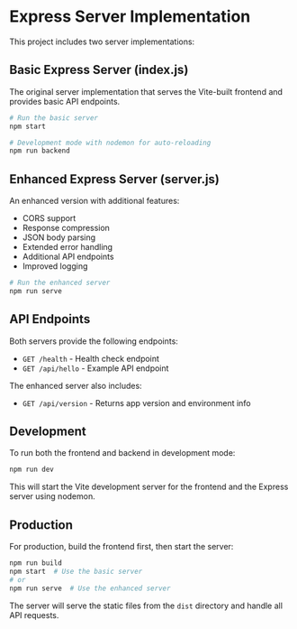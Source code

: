 # Express Server Implementation

This project includes two server implementations:

## Basic Express Server (index.js)

The original server implementation that serves the Vite-built frontend and provides basic API endpoints.

```bash
# Run the basic server
npm start

# Development mode with nodemon for auto-reloading
npm run backend
```

## Enhanced Express Server (server.js)

An enhanced version with additional features:

- CORS support
- Response compression
- JSON body parsing
- Extended error handling
- Additional API endpoints
- Improved logging

```bash
# Run the enhanced server
npm run serve
```

## API Endpoints

Both servers provide the following endpoints:

- `GET /health` - Health check endpoint
- `GET /api/hello` - Example API endpoint

The enhanced server also includes:

- `GET /api/version` - Returns app version and environment info

## Development

To run both the frontend and backend in development mode:

```bash
npm run dev
```

This will start the Vite development server for the frontend and the Express server using nodemon.

## Production

For production, build the frontend first, then start the server:

```bash
npm run build
npm start  # Use the basic server
# or
npm run serve  # Use the enhanced server
```

The server will serve the static files from the `dist` directory and handle all API requests.
